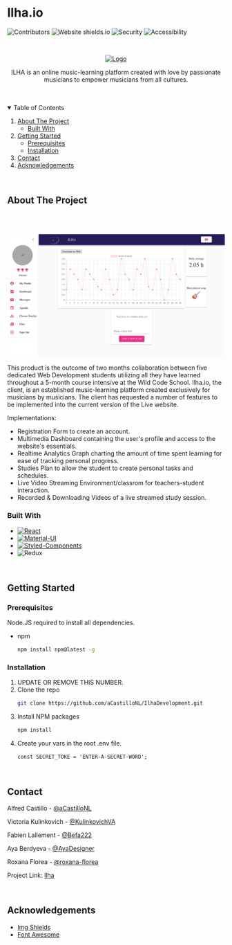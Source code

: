 # Ilha.io

![Contributors](https://img.shields.io/github/contributors/othneildrew/Best-README-Template.svg?style=for-the-badge)
![Website shields.io](https://img.shields.io/website-up-down-green-red/http/shields.io.svg?style=for-the-badge)
![Security](https://img.shields.io/badge/security%20headers-A%2B-brightgreen?style=for-the-badge)
![Accessibility](https://img.shields.io/badge/accessibility-yes-brightgreen?style=for-the-badge)

<br>

<p align="center">
  <a href="https://loving-keller-6b53a6.netlify.app/">
    <img src="https://ilha.io/static/media/logo_Black_T.41a76d9d.svg" alt="Logo" width="190" height="100">
  </a>

  <br>

  <p align="center">
    ILHA is an online music-learning platform created with love by passionate
    musicians to empower musicians from all cultures.
    <br />
  </p>
</p>
<br/>
<br/>

<details open="open">
  <summary>Table of Contents</summary>
  <ol>
    <li>
      <a href="#about-the-project">About The Project</a>
      <ul>
        <li><a href="#built-with">Built With</a></li>
      </ul>
    </li>
    <li>
      <a href="#getting-started">Getting Started</a>
      <ul>
        <li><a href="#prerequisites">Prerequisites</a></li>
        <li><a href="#installation">Installation</a></li>
      </ul>
    </li>
    <li><a href="#contact">Contact</a></li>
    <li><a href="#acknowledgements">Acknowledgements</a></li>
  </ol>
</details>
<br>

## About The Project

<br/><br/>

[![Product Name Screen Shot](./ilhaWebsite.png)](https://loving-keller-6b53a6.netlify.app/)

This product is the outcome of two months collaboration between five dedicated Web Development students utilizing all they have learned throughout a 5-month course intensive at the Wild Code School. Ilha.io, the client, is an established music-learning platform created exclusively for musicians by musicians. The client has requested a number of features to be implemented into the current version of the Live website.

Implementations:
- Registration Form to create an account.
- Multimedia Dashboard containing the user's profile and access to the website's essentials.
- Realtime Analytics Graph charting the amount of time spent learning for ease of tracking personal progress. 
- Studies Plan to allow the student to create personal tasks and schedules.
- Live Video Streaming Environment/classrom for teachers-student interaction.
- Recorded & Downloading Videos of a live streamed study session.


### Built With
* [![React](https://aleen42.github.io/badges/src/react.svg)](https://reactjs.org)
* [![Material-UI](https://img.shields.io/badge/-Material--UI-333333?logo=Material-UI&logoColor=blue&labelColor=212121)](https://material-ui.com/)
* [![Styled-Components](https://img.shields.io/badge/-Styled--Components-8F5935?logo=styled-components&logoColor=pink&labelColor=393939)](https://material-ui.com/)
* ![Redux](https://aleen42.github.io/badges/src/redux.svg)


<br/>

## Getting Started

### Prerequisites

Node.JS required to install all dependencies.
* npm
  ```sh
  npm install npm@latest -g
  ```

### Installation

1. UPDATE OR REMOVE THIS NUMBER.
2. Clone the repo
   ```sh
   git clone https://github.com/aCastilloNL/IlhaDevelopment.git
   ```
3. Install NPM packages
   ```sh
   npm install
   ```
4. Create your vars in the root .env file.
   ```JS
   const SECRET_TOKE = 'ENTER-A-SECRET-WORD';

<br/>

   <!-- CONTACT -->
## Contact

Alfred Castillo - [@aCastilloNL](https://github.com/aCastilloNL) 

Victoria Kulinkovich - [@KulinkovichVA](https://github.com/KulinkovichVA)

Fabien Lallement - [@Befa222](https://github.com/Befa222) 

Aya Berdyeva - [@AyaDesigner](https://github.com/AyaDesigner)

Roxana Florea - [@roxana-florea](https://github.com/roxana-florea) 

Project Link: [Ilha](https://loving-keller-6b53a6.netlify.app/Dashboard)

<br/>

<!-- ACKNOWLEDGEMENTS -->
## Acknowledgements
* [Img Shields](https://shields.io)
* [Font Awesome](https://fontawesome.com)

